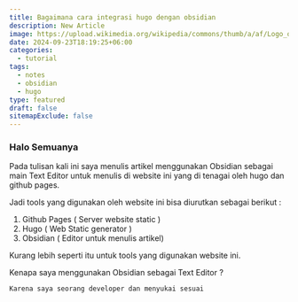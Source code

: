 ```yaml
---
title: Bagaimana cara integrasi hugo dengan obsidian
description: New Article
image: https://upload.wikimedia.org/wikipedia/commons/thumb/a/af/Logo_of_Hugo_the_static_website_generator.svg/2560px-Logo_of_Hugo_the_static_website_generator.svg.png
date: 2024-09-23T18:19:25+06:00
categories:
  - tutorial
tags:
  - notes
  - obsidian
  - hugo
type: featured
draft: false
sitemapExclude: false
---
```

### Halo Semuanya

Pada tulisan kali ini saya menulis artikel menggunakan Obsidian sebagai main Text Editor untuk menulis di website ini yang di tenagai oleh hugo dan github pages.

Jadi tools yang digunakan oleh website ini bisa diurutkan sebagai berikut : 

1. Github Pages ( Server website static )
2. Hugo ( Web Static generator )
3. Obsidian ( Editor untuk menulis artikel)

Kurang lebih seperti itu untuk tools yang digunakan website ini.

Kenapa saya menggunakan Obsidian sebagai Text Editor ?  

```
Karena saya seorang developer dan menyukai sesuai
```



